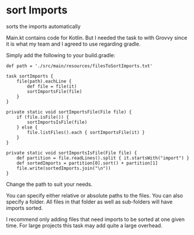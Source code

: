 # sort Imports
sorts the imports automatically

Main.kt contains code for Kotlin. 
But I needed the task to with Grovvy since it is what my team and I agreed to use regarding gradle.

Simply add the following to your build.gradle:

```
def path = './src/main/resources/filesToSortImports.txt'

task sortImports {
    file(path).eachLine {
        def file = file(it)
        sortImportsFile(file)
    }
}

private static void sortImportsFile(File file) {
    if (file.isFile()) {
        sortImportsIsFile(file)
    } else {
        file.listFiles().each { sortImportsFile(it) }
    }
}

private static void sortImportsIsFile(File file) {
    def partition = file.readLines().split { it.startsWith("import") }
    def sortedImports = partition[0].sort() + partition[1]
    file.write(sortedImports.join("\n"))
}

```

Change the path to suit your needs. 

You can specify either relative or absolute paths to the files.
You can also specify a folder. All files in that folder as well as sub-folders will have imports sorted.

I recommend only adding files that need imports to be sorted  at one given time.
For large projects this task may add quite a large overhead. 
